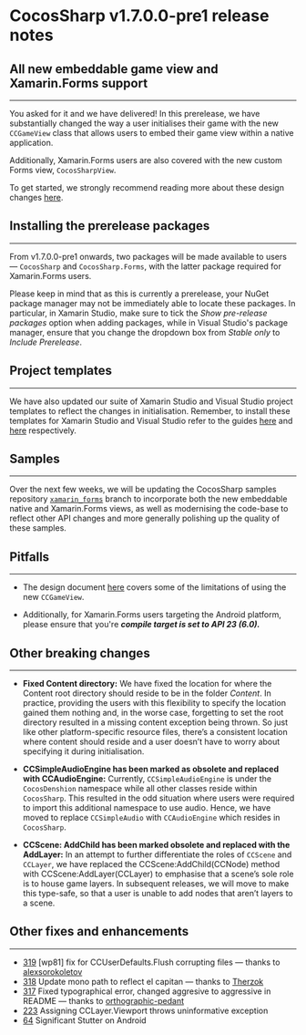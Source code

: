 # CocosSharp v1.7.0.0-pre1 release notes 

## All new embeddable game view and Xamarin.Forms support
 ---
You asked for it and we have delivered! In this prerelease, we have substantially changed the way a user initialises their game with the new <code>CCGameView</code> class that allows users to embed their game view within a native application. 

Additionally, Xamarin.Forms users are also covered with the new custom Forms view, <code>CocosSharpView</code>.

To get started, we strongly recommend reading more about these design changes [here](https://github.com/mono/CocosSharp/blob/forms_support/ReleaseNotes/Forms.md).

## Installing the prerelease packages
 ---
From v1.7.0.0-pre1 onwards, two packages will be made available to users &mdash; <code>CocosSharp</code> and <code>CocosSharp.Forms</code>, with the latter package required for Xamarin.Forms users.

Please keep in mind that as this is currently a prerelease, your NuGet package manager may not be immediately able to locate these packages. In particular, in Xamarin Studio, make sure to tick the <em>Show pre-release packages</em> option when adding packages, while in Visual Studio's package manager, ensure that you change the dropdown box from <em>Stable only</em> to <em>Include Prerelease</em>.

## Project templates
 ---
We have also updated our suite of Xamarin Studio and Visual Studio project templates to reflect the changes in initialisation. Remember, to install these templates for Xamarin Studio and Visual Studio refer to the guides [here](http://forums.xamarin.com/discussion/26822/cocossharp-project-templates-for-xamarin-studio) and [here](http://forums.xamarin.com/discussion/30701/cocossharp-project-templates-for-visual-studio) respectively. 

## Samples
 ---
Over the next few weeks, we will be updating the CocosSharp samples repository [<code>xamarin_forms</code>](https://github.com/mono/cocos-sharp-samples/tree/xamarin_forms) branch to incorporate both the new embeddable native and Xamarin.Forms views, as well as modernising the code-base to reflect other API changes and more generally polishing up the quality of these samples.

## Pitfalls
 ---
* The design document [here](https://github.com/mono/CocosSharp/blob/forms_support/ReleaseNotes/Forms.md) covers some of the limitations of using the new <code>CCGameView</code>.

* Additionally, for Xamarin.Forms users targeting the Android platform, please ensure that you're *__compile target is set to API 23 (6.0).__* 

## Other breaking changes
 ---

* __Fixed Content directory:__ We have fixed the location for where the Content root directory should reside to be in the folder <em>Content</em>.  In practice, providing the users with this flexibility to specify the location gained them nothing and, in the worse case, forgetting to set the root directory resulted in a missing content exception being thrown. So just like other platform-specific resource files, there’s a consistent location where content should reside and a user doesn’t have to worry about specifying it during initialisation.

* __CCSimpleAudioEngine has been marked as obsolete and replaced with CCAudioEngine:__ Currently, <code>CCSimpleAudioEngine</code> is under the <code>CocosDenshion</code> namespace while all other classes reside within <code>CocosSharp</code>. This resulted in the odd situation where users were required to import this additional namespace to use audio. Hence, we have moved to replace <code>CCSimpleAudio</code> with <code>CCAudioEngine</code> which resides in <code>CocosSharp</code>.

* __CCScene: AddChild has been marked obsolete and replaced with the AddLayer:__  In an attempt to further differentiate the roles of <code>CCScene</code> and <code>CCLayer</code>, we have replaced the CCScene:AddChild(CCNode) method with CCScene:AddLayer(CCLayer) to emphasise that a scene’s sole role is to house game layers. In subsequent releases, we will move to make this type-safe, so that a user is unable to add nodes that aren’t layers to a scene.

## Other fixes and enhancements 
 ---
* [319](https://github.com/mono/CocosSharp/pull/319) [wp81] fix for CCUserDefaults.Flush corrupting files &mdash; thanks to [alexsorokoletov](https://github.com/alexsorokoletov)
* [318](https://github.com/mono/CocosSharp/pull/318) Update mono path to reflect el capitan &mdash; thanks to [Therzok](https://github.com/Therzok)
* [317](https://github.com/mono/CocosSharp/pull/317) Fixed typographical error, changed aggresive to aggressive in README &mdash; thanks to [orthographic-pedant](https://github.com/orthographic-pedant)
* [223](https://github.com/mono/CocosSharp/issues/223) Assigning CCLayer.Viewport throws uninformative exception
* [64](https://github.com/mono/CocosSharp/issues/64) Significant Stutter on Android
